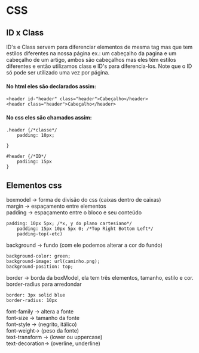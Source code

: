 # CSS
## ID x Class
ID's e Class servem para diferenciar elementos de mesma tag mas que tem estilos diferentes na nossa página ex.: um cabeçalho da pagina e um cabeçalho de um artigo, ambos são cabeçalhos mas eles têm estilos diferentes e então utilizamos class e ID's para diferencia-los. 
Note que o ID só pode ser utilizado uma vez por página. 
#### No html eles são declarados assim:
~~~
<header id-"header" class="header">Cabeçalho</header>
<header class="header">Cabeçalho</header>
~~~
#### No css eles são chamados assim:
~~~
.header {/*classe*/
    padding: 10px;

}

#header {/*ID*/
    padiing: 15px
}
~~~
## Elementos css
boxmodel -> forma de divisão do css (caixas dentro de caixas)  
margin -> espaçamento entre elementos  
padding -> espaçamento entre o bloco e seu conteúdo
~~~
padding: 10px 5px; /*x, y do plano cartesiano*/
    padding: 15px 10px 5px 0; /*Top Right Bottom Left*/
    padding-top(-etc)
~~~ 
background -> fundo (com ele podemos alterar a cor do fundo)  
~~~
background-color: green;
background-image: url(caminho.png);
background-position: top;
~~~
border -> borda da boxModel, ela tem três elementos, tamanho, estilo e cor. border-radius para arredondar   
~~~
border: 3px solid blue
border-radius: 10px
~~~
font-family -> altera a fonte  
font-size -> tamanho da fonte  
font-style -> (negrito, itálico)  
font-weight-> (peso da fonte)  
text-transform -> (lower ou uppercase)  
text-decoration-> (overline, underline)  